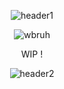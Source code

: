 <p align="center">
 <img src="https://files.catbox.moe/f9m7ml.png" alt="header1">
</p>

<p align="center">
 <img src="https://files.catbox.moe/xeyu2d.gif" alt="wbruh">
</p>

<p align="center">
  WIP !
</p>

<p align="center">
 <img src="https://files.catbox.moe/0y6ks3.png" alt="header2">
</p>
